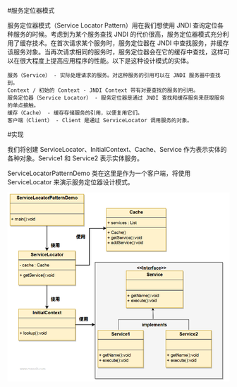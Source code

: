 #服务定位器模式

服务定位器模式（Service Locator Pattern）用在我们想使用 JNDI 查询定位各种服务的时候。考虑到为某个服务查找 JNDI 的代价很高，服务定位器模式充分利用了缓存技术。在首次请求某个服务时，服务定位器在 JNDI 中查找服务，并缓存该服务对象。当再次请求相同的服务时，服务定位器会在它的缓存中查找，这样可以在很大程度上提高应用程序的性能。以下是这种设计模式的实体。

    服务（Service） - 实际处理请求的服务。对这种服务的引用可以在 JNDI 服务器中查找到。
    Context / 初始的 Context - JNDI Context 带有对要查找的服务的引用。
    服务定位器（Service Locator） - 服务定位器是通过 JNDI 查找和缓存服务来获取服务的单点接触。
    缓存（Cache） - 缓存存储服务的引用，以便复用它们。
    客户端（Client） - Client 是通过 ServiceLocator 调用服务的对象。

#实现

我们将创建 ServiceLocator、InitialContext、Cache、Service 作为表示实体的各种对象。Service1 和 Service2 表示实体服务。

ServiceLocatorPatternDemo 类在这里是作为一个客户端，将使用 ServiceLocator 来演示服务定位器设计模式。

![](../image/serviceLocatorPattern.png)